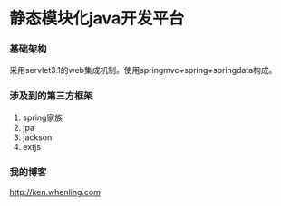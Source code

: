 # 静态模块化java开发平台

### 基础架构
采用servlet3.1的web集成机制。使用springmvc+spring+springdata构成。

### 涉及到的第三方框架
1. spring家族
2. jpa
3. jackson
4. extjs

### 我的博客
http://ken.whenling.com
